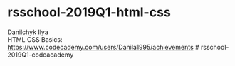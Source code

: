 # rsschool-2019Q1-html-css
Danilchyk Ilya	
HTML CSS Basics: https://www.codecademy.com/users/Danila1995/achievements # rsschool-2019Q1-codeacademy 
